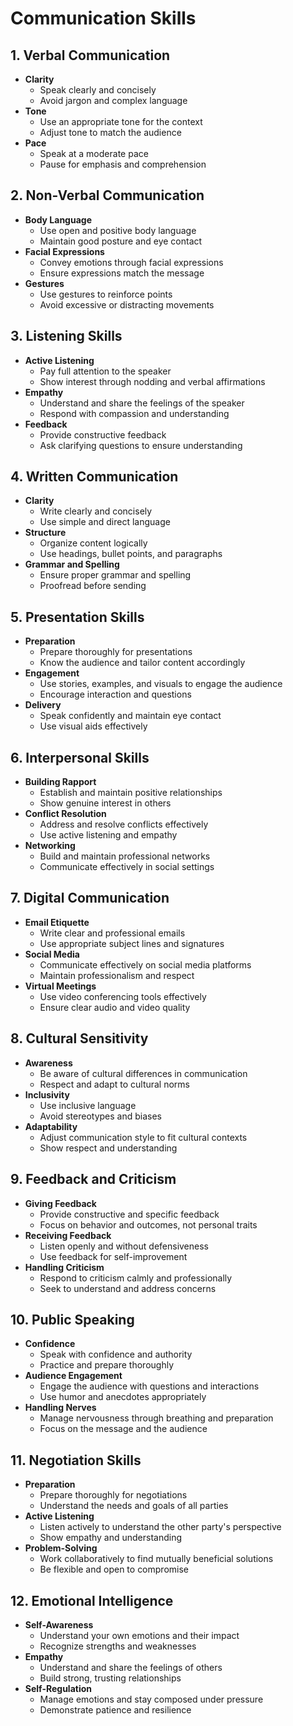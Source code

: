 # Communication Skills

## **1. Verbal Communication**
   - **Clarity**
     - Speak clearly and concisely
     - Avoid jargon and complex language
   - **Tone**
     - Use an appropriate tone for the context
     - Adjust tone to match the audience
   - **Pace**
     - Speak at a moderate pace
     - Pause for emphasis and comprehension

## **2. Non-Verbal Communication**
   - **Body Language**
     - Use open and positive body language
     - Maintain good posture and eye contact
   - **Facial Expressions**
     - Convey emotions through facial expressions
     - Ensure expressions match the message
   - **Gestures**
     - Use gestures to reinforce points
     - Avoid excessive or distracting movements

## **3. Listening Skills**
   - **Active Listening**
     - Pay full attention to the speaker
     - Show interest through nodding and verbal affirmations
   - **Empathy**
     - Understand and share the feelings of the speaker
     - Respond with compassion and understanding
   - **Feedback**
     - Provide constructive feedback
     - Ask clarifying questions to ensure understanding

## **4. Written Communication**
   - **Clarity**
     - Write clearly and concisely
     - Use simple and direct language
   - **Structure**
     - Organize content logically
     - Use headings, bullet points, and paragraphs
   - **Grammar and Spelling**
     - Ensure proper grammar and spelling
     - Proofread before sending

## **5. Presentation Skills**
   - **Preparation**
     - Prepare thoroughly for presentations
     - Know the audience and tailor content accordingly
   - **Engagement**
     - Use stories, examples, and visuals to engage the audience
     - Encourage interaction and questions
   - **Delivery**
     - Speak confidently and maintain eye contact
     - Use visual aids effectively

## **6. Interpersonal Skills**
   - **Building Rapport**
     - Establish and maintain positive relationships
     - Show genuine interest in others
   - **Conflict Resolution**
     - Address and resolve conflicts effectively
     - Use active listening and empathy
   - **Networking**
     - Build and maintain professional networks
     - Communicate effectively in social settings

## **7. Digital Communication**
   - **Email Etiquette**
     - Write clear and professional emails
     - Use appropriate subject lines and signatures
   - **Social Media**
     - Communicate effectively on social media platforms
     - Maintain professionalism and respect
   - **Virtual Meetings**
     - Use video conferencing tools effectively
     - Ensure clear audio and video quality

## **8. Cultural Sensitivity**
   - **Awareness**
     - Be aware of cultural differences in communication
     - Respect and adapt to cultural norms
   - **Inclusivity**
     - Use inclusive language
     - Avoid stereotypes and biases
   - **Adaptability**
     - Adjust communication style to fit cultural contexts
     - Show respect and understanding

## **9. Feedback and Criticism**
   - **Giving Feedback**
     - Provide constructive and specific feedback
     - Focus on behavior and outcomes, not personal traits
   - **Receiving Feedback**
     - Listen openly and without defensiveness
     - Use feedback for self-improvement
   - **Handling Criticism**
     - Respond to criticism calmly and professionally
     - Seek to understand and address concerns

## **10. Public Speaking**
   - **Confidence**
     - Speak with confidence and authority
     - Practice and prepare thoroughly
   - **Audience Engagement**
     - Engage the audience with questions and interactions
     - Use humor and anecdotes appropriately
   - **Handling Nerves**
     - Manage nervousness through breathing and preparation
     - Focus on the message and the audience

## **11. Negotiation Skills**
   - **Preparation**
     - Prepare thoroughly for negotiations
     - Understand the needs and goals of all parties
   - **Active Listening**
     - Listen actively to understand the other party's perspective
     - Show empathy and understanding
   - **Problem-Solving**
     - Work collaboratively to find mutually beneficial solutions
     - Be flexible and open to compromise

## **12. Emotional Intelligence**
   - **Self-Awareness**
     - Understand your own emotions and their impact
     - Recognize strengths and weaknesses
   - **Empathy**
     - Understand and share the feelings of others
     - Build strong, trusting relationships
   - **Self-Regulation**
     - Manage emotions and stay composed under pressure
     - Demonstrate patience and resilience
